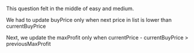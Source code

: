 This question felt in the middle of easy and medium.

We had to update buyPrice only when next price in list is lower than currentBuyPrice 

Next, we update the maxProfit only when currentPrice - currentBuyPrice > previousMaxProfit
